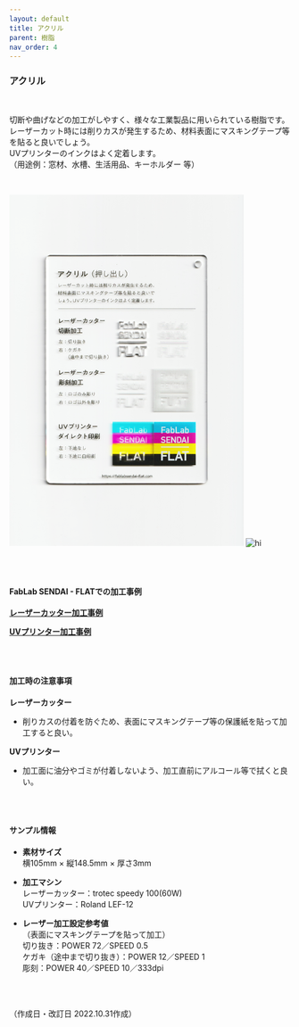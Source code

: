 ```yaml
---
layout: default
title: アクリル
parent: 樹脂
nav_order: 4
---
```


### アクリル
<br>

切断や曲げなどの加工がしやすく、様々な工業製品に用いられている樹脂です。<br>
レーザーカット時には削りカスが発生するため、材料表面にマスキングテープ等を貼ると良いでしょう。<br>
UVプリンターのインクはよく定着します。<br>
（用途例：窓材、水槽、生活用品、キーホルダー 等）

<br>

<img src="assets/09_Acryl_1.png" width="420" alt="hi" class="inline"/> <img src="assets/09_Acryl_2.png" width="420" alt="hi" class="inline"/>

<br><br>

#### FabLab SENDAI - FLATでの加工事例

[**レーザーカッター加工事例**](https://www.flickr.com/search/?user_id=96175517%40N02&sort=date-taken-desc&safe_search=1&view_all=1&tags=acryllc)

[**UVプリンター加工事例**](https://www.flickr.com/search/?user_id=96175517%40N02&sort=date-taken-desc&safe_search=1&view_all=1&tags=acryluv)

<br><br>

#### 加工時の注意事項

**レーザーカッター**
<br>
* 削りカスの付着を防ぐため、表面にマスキングテープ等の保護紙を貼って加工すると良い。

**UVプリンター**
<br>
* 加工面に油分やゴミが付着しないよう、加工直前にアルコール等で拭くと良い。

<br><br>

#### サンプル情報

* **素材サイズ**<br>
横105mm × 縦148.5mm × 厚さ3mm

* **加工マシン**<br>
レーザーカッター：trotec speedy 100(60W)<br>
UVプリンター：Roland LEF-12<br>

* **レーザー加工設定参考値**<br>（表面にマスキングテープを貼って加工）<br>
切り抜き：POWER 72／SPEED 0.5<br>
ケガキ（途中まで切り抜き）：POWER 12／SPEED 1<br>
彫刻：POWER 40／SPEED 10／333dpi<br>

<br><br>

（作成日・改訂日 2022.10.31作成）
